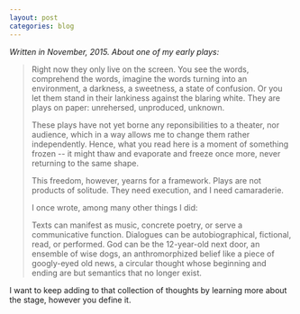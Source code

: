 ```yaml
---
layout: post
categories: blog
---
```


_Written in November, 2015. About one of my early plays:_

> Right now they only live on the screen. You see the words, comprehend the words, imagine the words turning into an environment, a darkness, a sweetness, a state of confusion. Or you let them stand in their lankiness against the blaring white. They are plays on paper: unrehersed, unproduced, unknown.
>
> These plays have not yet borne any reponsibilities to a theater, nor audience, which in a way allows me to change them rather independently. Hence, what you read here is a moment of something frozen -- it might thaw and evaporate and freeze once more, never returning to the same shape.
>
> This freedom, however, yearns for a framework. Plays are not products of solitude. They need execution, and I need camaraderie.
>
> I once wrote, among many other things I did:
>
> Texts can manifest as music, concrete poetry, or serve a communicative function. Dialogues can be autobiographical, fictional, read, or performed. God can be the 12-year-old next door, an ensemble of wise dogs, an anthromorphized belief like a piece of googly-eyed old news, a circular thought whose beginning and ending are but semantics that no longer exist.

I want to keep adding to that collection of thoughts by learning more about the stage, however you define it.